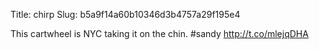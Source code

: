 Title: chirp
Slug: b5a9f14a60b10346d3b4757a29f195e4

This cartwheel is NYC taking it on the chin. #sandy <a href="http://t.co/mlejqDHA">http://t.co/mlejqDHA</a>
